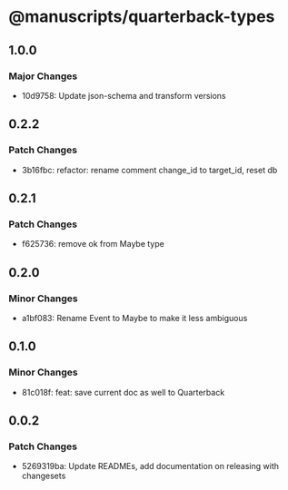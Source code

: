 # @manuscripts/quarterback-types

## 1.0.0

### Major Changes

- 10d9758: Update json-schema and transform versions

## 0.2.2

### Patch Changes

- 3b16fbc: refactor: rename comment change_id to target_id, reset db

## 0.2.1

### Patch Changes

- f625736: remove ok from Maybe type

## 0.2.0

### Minor Changes

- a1bf083: Rename Event to Maybe to make it less ambiguous

## 0.1.0

### Minor Changes

- 81c018f: feat: save current doc as well to Quarterback

## 0.0.2

### Patch Changes

- 5269319ba: Update READMEs, add documentation on releasing with changesets
